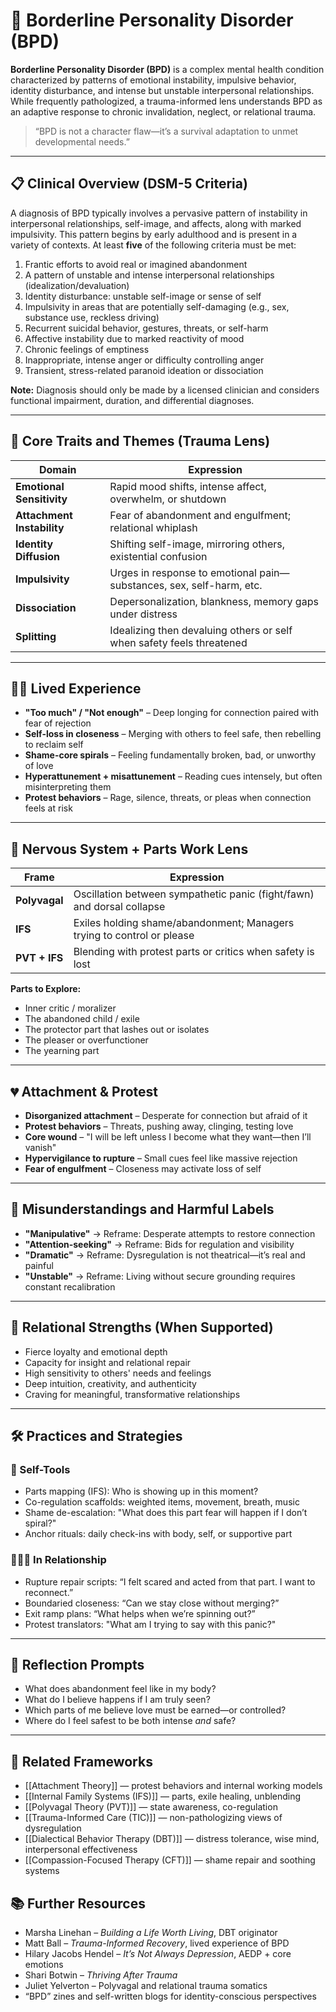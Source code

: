 <!-- @format -->

# 🧩 Borderline Personality Disorder (BPD)

**Borderline Personality Disorder (BPD)** is a complex mental health condition characterized by patterns of emotional instability, impulsive behavior, identity disturbance, and intense but unstable interpersonal relationships. While frequently pathologized, a trauma-informed lens understands BPD as an adaptive response to chronic invalidation, neglect, or relational trauma.

> “BPD is not a character flaw—it’s a survival adaptation to unmet developmental needs.”

---

## 📋 Clinical Overview (DSM-5 Criteria)

A diagnosis of BPD typically involves a pervasive pattern of instability in interpersonal relationships, self-image, and affects, along with marked impulsivity. This pattern begins by early adulthood and is present in a variety of contexts. At least **five** of the following criteria must be met:

1. Frantic efforts to avoid real or imagined abandonment
2. A pattern of unstable and intense interpersonal relationships (idealization/devaluation)
3. Identity disturbance: unstable self-image or sense of self
4. Impulsivity in areas that are potentially self-damaging (e.g., sex, substance use, reckless driving)
5. Recurrent suicidal behavior, gestures, threats, or self-harm
6. Affective instability due to marked reactivity of mood
7. Chronic feelings of emptiness
8. Inappropriate, intense anger or difficulty controlling anger
9. Transient, stress-related paranoid ideation or dissociation

**Note:** Diagnosis should only be made by a licensed clinician and considers functional impairment, duration, and differential diagnoses.

---

## 🧠 Core Traits and Themes (Trauma Lens)

| Domain                     | Expression                                                            |
| -------------------------- | --------------------------------------------------------------------- |
| **Emotional Sensitivity**  | Rapid mood shifts, intense affect, overwhelm, or shutdown             |
| **Attachment Instability** | Fear of abandonment and engulfment; relational whiplash               |
| **Identity Diffusion**     | Shifting self-image, mirroring others, existential confusion          |
| **Impulsivity**            | Urges in response to emotional pain—substances, sex, self-harm, etc.  |
| **Dissociation**           | Depersonalization, blankness, memory gaps under distress              |
| **Splitting**              | Idealizing then devaluing others or self when safety feels threatened |

---

## 🧍‍♀️ Lived Experience

- **"Too much" / "Not enough"** – Deep longing for connection paired with fear of rejection
- **Self-loss in closeness** – Merging with others to feel safe, then rebelling to reclaim self
- **Shame-core spirals** – Feeling fundamentally broken, bad, or unworthy of love
- **Hyperattunement + misattunement** – Reading cues intensely, but often misinterpreting them
- **Protest behaviors** – Rage, silence, threats, or pleas when connection feels at risk

---

## 🧠 Nervous System + Parts Work Lens

| Frame         | Expression                                                             |
| ------------- | ---------------------------------------------------------------------- |
| **Polyvagal** | Oscillation between sympathetic panic (fight/fawn) and dorsal collapse |
| **IFS**       | Exiles holding shame/abandonment; Managers trying to control or please |
| **PVT + IFS** | Blending with protest parts or critics when safety is lost             |

**Parts to Explore:**

- Inner critic / moralizer
- The abandoned child / exile
- The protector part that lashes out or isolates
- The pleaser or overfunctioner
- The yearning part

---

## 💔 Attachment & Protest

- **Disorganized attachment** – Desperate for connection but afraid of it
- **Protest behaviors** – Threats, pushing away, clinging, testing love
- **Core wound** – "I will be left unless I become what they want—then I’ll vanish"
- **Hypervigilance to rupture** – Small cues feel like massive rejection
- **Fear of engulfment** – Closeness may activate loss of self

---

## 🛑 Misunderstandings and Harmful Labels

- **"Manipulative"** → Reframe: Desperate attempts to restore connection
- **"Attention-seeking"** → Reframe: Bids for regulation and visibility
- **"Dramatic"** → Reframe: Dysregulation is not theatrical—it’s real and painful
- **"Unstable"** → Reframe: Living without secure grounding requires constant recalibration

---

## 🌱 Relational Strengths (When Supported)

- Fierce loyalty and emotional depth
- Capacity for insight and relational repair
- High sensitivity to others' needs and feelings
- Deep intuition, creativity, and authenticity
- Craving for meaningful, transformative relationships

---

## 🛠 Practices and Strategies

### 📌 Self-Tools

- Parts mapping (IFS): Who is showing up in this moment?
- Co-regulation scaffolds: weighted items, movement, breath, music
- Shame de-escalation: "What does this part fear will happen if I don’t spiral?"
- Anchor rituals: daily check-ins with body, self, or supportive part

### 🧑‍🤝‍🧑 In Relationship

- Rupture repair scripts: “I felt scared and acted from that part. I want to reconnect.”
- Boundaried closeness: “Can we stay close without merging?”
- Exit ramp plans: “What helps when we’re spinning out?”
- Protest translators: "What am I trying to say with this panic?"

---

## 💬 Reflection Prompts

- What does abandonment feel like in my body?
- What do I believe happens if I am truly seen?
- Which parts of me believe love must be earned—or controlled?
- Where do I feel safest to be both intense _and_ safe?

---

## 🔗 Related Frameworks

- [[Attachment Theory]] — protest behaviors and internal working models
- [[Internal Family Systems (IFS)]] — parts, exile healing, unblending
- [[Polyvagal Theory (PVT)]] — state awareness, co-regulation
- [[Trauma-Informed Care (TIC)]] — non-pathologizing views of dysregulation
- [[Dialectical Behavior Therapy (DBT)]] — distress tolerance, wise mind, interpersonal effectiveness
- [[Compassion-Focused Therapy (CFT)]] — shame repair and soothing systems

## 📚 Further Resources

- Marsha Linehan – _Building a Life Worth Living_, DBT originator
- Matt Ball – _Trauma-Informed Recovery_, lived experience of BPD
- Hilary Jacobs Hendel – _It’s Not Always Depression_, AEDP + core emotions
- Shari Botwin – _Thriving After Trauma_
- Juliet Yelverton – Polyvagal and relational trauma somatics
- “BPD” zines and self-written blogs for identity-conscious perspectives
